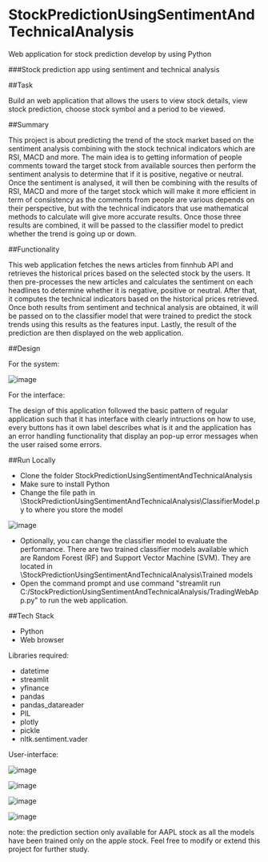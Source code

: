 # StockPredictionUsingSentimentAndTechnicalAnalysis
Web application for stock prediction develop by using Python

###Stock prediction app using sentiment and technical analysis

##Task

Build an web application that allows the users to view stock details, view stock prediction, choose stock symbol and a period to be viewed.

##Summary 

This project is about predicting the trend of the stock market based on the sentiment analysis combining with the stock technical indicators which are RSI, MACD and more. The main idea is to getting information of people comments toward the target stock from available sources then perform the sentiment analysis to determine that if it is positive, negative or neutral. Once the sentiment is analysed, it will then be combining with the results of RSI, MACD and more of the target stock which will make it more efficient in term of consistency as the comments from people are various depends on their perspective, but with the technical indicators that use mathematical methods to calculate will give more accurate results. Once those three results are combined, it will be passed to the classifier model to predict whether the trend is going up or down.

##Functionality

This web application fetches the news articles from finnhub API and retrieves the historical prices based on the selected stock by the users. It then pre-processes the new articles and calculates the sentiment on each headlines to determine whether it is negative, positive or neutral. After that, it computes the technical indicators based on the historical prices retrieved. Once both results from sentiment and technical analysis are obtained, it will be passed on to the classifier model that were trained to predict the stock trends using this results as the features input. Lastly, the result of the prediction are then displayed on the web application.   

##Design

For the system:

![image](https://user-images.githubusercontent.com/60352487/120921896-55457c80-c6f0-11eb-8ce9-13164fbf58b3.png)

For the interface:

The design of this application followed the basic pattern of regular application such that it has interface with clearly intructions on how to use, every buttons has it own label describes what is it and the application has an error handling functionality that display an pop-up error messages when the user raised some errors. 


##Run Locally

- Clone the folder StockPredictionUsingSentimentAndTechnicalAnalysis
- Make sure to install Python 
- Change the file path in \StockPredictionUsingSentimentAndTechnicalAnalysis\ClassifierModel.py to where you store the model

 ![image](https://user-images.githubusercontent.com/60352487/120923534-41524880-c6f9-11eb-9c98-0ad4adb4958e.png)
 
- Optionally, you can change the classifier model to evaluate the performance. There are two trained classifier models available which are Random Forest (RF) and Support Vector Machine (SVM). They are located in \StockPredictionUsingSentimentAndTechnicalAnalysis\Trained models  
- Open the command prompt and use command "streamlit run C:/StockPredictionUsingSentimentAndTechnicalAnalysis/TradingWebApp.py" to run the web application.


##Tech Stack

- Python
- Web browser

Libraries required: 

- datetime 
- streamlit 
- yfinance 
- pandas 
- pandas_datareader 
- PIL 
- plotly 
- pickle
- nltk.sentiment.vader


User-interface:

![image](https://user-images.githubusercontent.com/60352487/120924395-cdff0580-c6fd-11eb-8905-72b58b4b8351.png)

![image](https://user-images.githubusercontent.com/60352487/120924646-c7bd5900-c6fe-11eb-98e3-c4cb2eb4db37.png)

![image](https://user-images.githubusercontent.com/60352487/120924671-f0dde980-c6fe-11eb-8919-427a09232174.png)

![image](https://user-images.githubusercontent.com/60352487/120924681-fdfad880-c6fe-11eb-93c3-004abd4240a0.png)

note: the prediction section only available for AAPL stock as all the models have been trained only on the apple stock. Feel free to modify or extend this project for further study.



